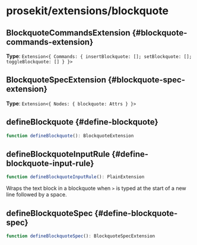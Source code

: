# prosekit/extensions/blockquote

## BlockquoteCommandsExtension {#blockquote-commands-extension}

**Type**: `Extension<{ Commands: { insertBlockquote: []; setBlockquote: []; toggleBlockquote: [] } }>`

## BlockquoteSpecExtension {#blockquote-spec-extension}

**Type**: `Extension<{ Nodes: { blockquote: Attrs } }>`

## defineBlockquote {#define-blockquote}

```ts
function defineBlockquote(): BlockquoteExtension
```

## defineBlockquoteInputRule {#define-blockquote-input-rule}

```ts
function defineBlockquoteInputRule(): PlainExtension
```

Wraps the text block in a blockquote when `>` is typed at the start of a new
line followed by a space.

## defineBlockquoteSpec {#define-blockquote-spec}

```ts
function defineBlockquoteSpec(): BlockquoteSpecExtension
```
